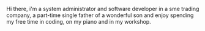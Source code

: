Hi there,
i'm a system administrator and software developer in a sme trading company, 
a part-time single father of a wonderful son and enjoy spending my free time in coding, on my piano and in my workshop.

<!---
nox-corvi/nox-corvi is a ✨ special ✨ repository because its `README.md` (this file) appears on your GitHub profile.
You can click the Preview link to take a look at your changes.
--->
